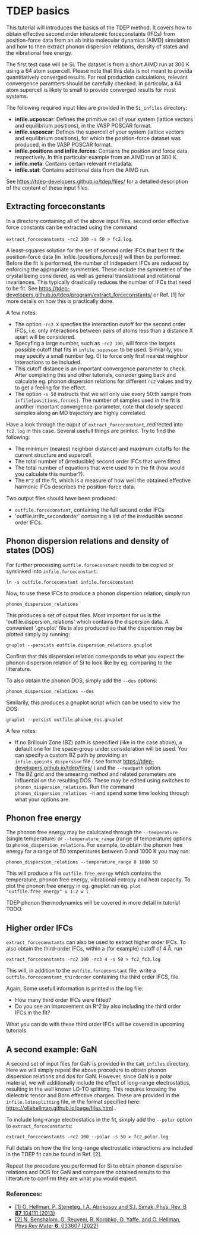 # TDEP basics

This tutorial will introduces the basics of the TDEP method. It covers how to obtain effective second order interatomic forceconstants (IFCs) from position-force data from an ab initio molecular dynamics (AIMD) simulation and how to then extract phonon dispersion relations, density of states and the vibrational free energy.

The first test case will be Si. The dataset is from a short AIMD run at 300 K using a 64 atom supercell. Please note that this data is not meant to provida quantitatively converged results. For real production calculations, relevant convergence paramters should be carefully checked. In particular, a 64 atom supercell is likely to small to provide converged results for most systems.
 
The following required input files are provided in the `Si_infiles` directory:
- **infile.ucposcar**: Defines the primitive cell of your system (lattice vectors and equilibrium positions), in the VASP POSCAR format. 
- **infile.ssposcar**: Defines the supercell of your system (lattice vectors and equilibrium positions), for which the position-force dataset was produced, in the VASP POSCAR format. 
- **infile.positions and infile.forces**: Contains the position and force data, respectively. In this particular example from an AIMD run at 300 K.
- **infile.meta**: Contains certain relevant metadata.
- **infile.stat**: Contains additional data from the AIMD run. 

See https://tdep-developers.github.io/tdep/files/ for a detailed description of the content of these input files. 

## Extracting forceconstants

In a directory containing all of the above input files, second order effective force constants can be extracted using the command 

`extract_forceconstants -rc2 100 -s 50 > fc2.log`. 

A least-squares solution for the set of second order IFCs that best fit the position-force data (in `infile.{positions,forces}) will then be performed. Before the fit is performed, the number of indepedent IFCs are reduced by enforcing the appropriate symmetries. These include the symmetries of the crystal being considered, as well as general translational and rotational invariances. This typically drastically reduces the number of IFCs that need to be fit. See https://tdep-developers.github.io/tdep/program/extract_forceconstants/ or Ref. [1] for more details on how this is practically done.

A few notes:
- The option `-rc2 X` specfies the interaction cutoff for the second order IFCs, i.e. only interactions between pairs of atoms less than a distance X apart will be considered.
- Specyfing a large number, such as ` -rc2 100 `, will force the largets possible cutoff that fits in `infile.ssposcar` to be used. Similarily, you may specify a small number (eg. 0) to force only first nearest neighbor interactions to be included.
- This cutoff distance is an important convergence parameter to check. After completing this and other tutorials, consider going back and calculate eg. phonon dispersion relations for different `rc2` values and try to get a feeling for the effect.
- The option `-s 50` instructs that we will only use every 50:th sample from `infile{positions,forces}`. The number of samples used in the fit is another important convergence-parameter, note that closely spaced samples along an MD trajectory are highly correlated.

Have a look through the ouput of `extract_forceconstant`, redirected into `fc2.log` in this case. Several usefull things are printed. Try to find the following:
- The minimum (nearest neighbor distance) and maximum cutoffs for the current structure and supercell.
- The total number of (irreducible) second order IFCs that were fitted.
- The total number of equations that were used to in the fit (how would you calculate this number?).
- The `R^2` of the fit, which is a measure of how well the obtained effective harmonic IFCs describes the position-force data.


Two output files should have been produced:

- `outfile.forceconstant`, containing the full second order IFCs
- 'outfile.irrifc_secondorder' containing a list of the irreducible second order IFCs. 

## Phonon dispersion relations and density of states (DOS)

For further processing `outfile.forceconstant` needs to be copied or symlinked into `infile.forceconstant`:

`ln -s outfile.forceconstant infile.forceconstant`

Now, to use these IFCs to produce a phonon dispersion relation, simply run 

`phonon_dispersion_relations`

This produces a set of output files. Most important for us is the 'outfile.dispersion_relations' which contains the dispersion data. A convenient '.gnuplot' file is also produced so that the dispersion may be plotted simply by running:

`gnuplot --persists outfile.dispersion_relations.gnuplot`

Confirm that this dispersion relation corresponds to what you expect the phonon dispersion relation of Si to look like by eg. comparing to the litterature. 

To also obtain the phonon DOS, simply add the `--dos` options:

`phonon_dispersion_relations --dos`

Similarily, this produces a gnuplot script which can be used to view the DOS:

`gnuplot --persist outfile.phonon_dos.gnuplot`


A few notes:
- If no Brillouin Zone (BZ) path is speecified (like in the case above), a default one for the space-group under consideration will be used. You can specify a custom BZ path by providing an `infile.qpoints_dispersion` file ( see format https://tdep-developers.github.io/tdep/files/ ) and the `--readpath` option.
- The BZ grid and the smearing method and related parameters are influential on the resulting DOS. These may be edited using switches to `phonon_dispersion_relations`. Run the command `phonon_dispersion_relations -h` and spend some time looking through what your options are.


## Phonon free energy

The phonon free energy may be calulcated through the `--temperature` (single temperature) or `--temperature_range` (range of temperature) options to `phonon_dispersion_relations`. For example, to obtain the phonon free energy for a range of 50 temperatures between 0 and 1000 K you may run:

`phonon_dispersion_relations --temperature_range 0 1000 50` 

This will produce a file `outfile.free_energy` which contains the temperature, phonon free energy, vibrational entropy and heat capacity. To plot the phonon free energy in eg. gnuplot run eg. `plot "outfile.free_energy" u 1:2 w l`

TDEP phonon thermodynamics will be covered in more detail in tutorial TODO. 

## Higher order IFCs

`extract_forceconstants` can also be used to extract higher order IFCs. To also obtain the third-order IFCs, within a (for example) cutoff of 4 Å, run

`extract_forceconstants -rc2 100 -rc3 4 -s 50 > fc2_fc3.log`

This will, in addition to the `outfile.forceconstant` file, write a `outfile.forceconstant_thirdorder` containing the third order IFCS, file. 

Again, Some usefull information is printed in the log file:
- How many third order IFCs were fitted?
- Do you see an improvement on R^2 by also including the third order IFCs in the fit?


What you can do with these third order IFCs will be covered in upcoming tutorials.

## A second example: GaN

A second set of input files for GaN is provided in the `GaN_infiles` directory. Here we will simply repeat the above procedure to obtain phonon dispersion relations and dos for GaN. However, since GaN is a polar material, we will additionally include the effect of long-range electrostatics, resulting in the well known LO-TO splitting. This requires knowing the dielectric tensor and Born effective charges. These are provided in the `infile.lotosplitting` file, in the format specified here: https://ollehellman.github.io/page/files.html .

To include long-range electrostatics in the fit, simply add the `--polar` option to `extract_forceconstants`:

`extract_forceconstants -rc2 100 --polar -s 50 > fc2_polar.log`


Full details on how the the long-range electrostatic interactions are included in the TDEP fit can be found in Ref. [2].

Repeat the procedure you performed for Si to obtain phonon dispersion relations and DOS for GaN and compare the obtained results to the litterature to confirm they are what you would expect. 



### References:
- [[1] O. Hellman, P. Steneteg, I.A. Abrikosov and S.I. Simak, Phys. Rev. B **87** 104111 (2013)](https://journals.aps.org/prb/abstract/10.1103/PhysRevB.87.104111)
- [[2] N. Benshalom, G. Reuveni, R. Korobko, O. Yaffe, and O. Hellman, Phys Rev Mater **6**, 033607 (2022)](https://journals.aps.org/prmaterials/abstract/10.1103/PhysRevMaterials.6.033607)
